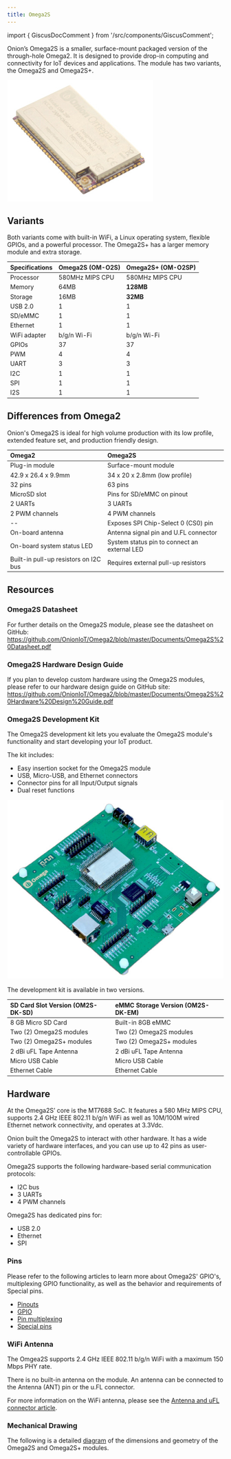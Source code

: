 ```yaml
---
title: Omega2S
---
```


import { GiscusDocComment } from '/src/components/GiscusComment';

Onion’s Omega2S is a smaller, surface-mount packaged version of the through-hole Omega2. It is designed to provide drop-in computing and connectivity for IoT devices and applications. The module has two variants, the Omega2S and Omega2S+.

![omega2s-module](./assets/omega2s-product.jpg)

## Variants

Both variants come with built-in WiFi, a Linux operating system, flexible GPIOs, and a powerful processor. The Omega2S+ has a larger memory module and extra storage.

| Specifications | Omega2S (OM-O2S)  | Omega2S+ (OM-O2SP)       |
| :------------- | :-------------- | :-------------- |
| Processor      | 580MHz MIPS CPU | 580MHz MIPS CPU |
| Memory         | 64MB            | **128MB**       |
| Storage        | 16MB            | **32MB**        |
| USB 2.0        | 1               | 1               |
| SD/eMMC        | 1               | 1               |
| Ethernet       | 1               | 1               |
| WiFi adapter   | b/g/n Wi-Fi     | b/g/n Wi-Fi     |
| GPIOs          | 37              | 37              |
| PWM            | 4               | 4               |
| UART           | 3               | 3               |
| I2C            | 1               | 1               |
| SPI            | 1               | 1               |
| I2S            | 1               | 1               |

## Differences from Omega2

Onion's Omega2S is ideal for high volume production with its low profile, extended feature set, and production friendly design.

| Omega2                                | Omega2S                                      |
| :------------------------------------ | :------------------------------------------- |
| Plug-in module                        | Surface-mount module                         |
| 42.9 x 26.4 x 9.9mm                   | 34 x 20 x 2.8mm (low profile)                |
| 32 pins                               | 63 pins                                      |
| MicroSD slot                          | Pins for SD/eMMC on pinout                   |
| 2 UARTs                               | 3 UARTs                                      |
| 2 PWM channels                        | 4 PWM channels                               |
| --                                    | Exposes SPI Chip-Select 0 (CS0) pin          |
| On-board antenna                      | Antenna signal pin and U.FL connector        |
| On-board system status LED            | System status pin to connect an external LED |
| Built-in pull-up resistors on I2C bus | Requires external pull-up resistors          |

## Resources

### Omega2S Datasheet

For further details on the Omega2S module, please see the datasheet on GitHub: https://github.com/OnionIoT/Omega2/blob/master/Documents/Omega2S%20Datasheet.pdf

### Omega2S Hardware Design Guide

If you plan to develop custom hardware using the Omega2S modules, please refer to our hardware design guide on GitHub site: https://github.com/OnionIoT/Omega2/blob/master/Documents/Omega2S%20Hardware%20Design%20Guide.pdf

### Omega2S Development Kit

The Omega2S development kit lets you evaluate the Omega2S module's functionality and start developing your IoT product.

The kit includes:

- Easy insertion socket for the Omega2S module
- USB, Micro-USB, and Ethernet connectors
- Connector pins for all Input/Output signals
- Dual reset functions

![omega2s-development-kit](./assets/omega2s-dev-kit.jpg)

The development kit is available in two versions.

| SD Card Slot Version (OM2S-DK-SD) | eMMC Storage Version (OM2S-DK-EM) |
| :-------------------------------- | :-------------------------------- |
| 8 GB Micro SD Card                | Built-in 8GB eMMC                 |
| Two (2) Omega2S modules           | Two (2) Omega2S modules           |
| Two (2) Omega2S+ modules          | Two (2) Omega2S+ modules          |
| 2 dBi uFL Tape Antenna            | 2 dBi uFL Tape Antenna            |
| Micro USB Cable                   | Micro USB Cable                   |
| Ethernet Cable                    | Ethernet Cable                    |

## Hardware

At the Omega2S’ core is the MT7688 SoC. It features a 580 MHz MIPS CPU, supports 2.4 GHz IEEE 802.11 b/g/n WiFi as well as 10M/100M wired Ethernet network connectivity, and operates at 3.3Vdc.

Onion built the Omega2S to interact with other hardware. It has a wide variety of hardware interfaces, and you can use up to 42 pins as user-controllable GPIOs.

Omega2S supports the following hardware-based serial communication protocols:

- I2C bus
- 3 UARTs
- 4 PWM channels

Omega2S has dedicated pins for:

- USB 2.0
- Ethernet
- SPI

### Pins

Please refer to the following articles to learn more about Omega2S' GPIO's, multiplexing GPIO functionality, as well as the behavior and requirements of Special pins.

- [Pinouts](/hardware-interfaces/pinouts)
- [GPIO](/hardware-interfaces/gpio)
- [Pin multiplexing](/hardware-interfaces/pin-multiplexing)
- [Special pins](/hardware-interfaces/special-pins)

### WiFi Antenna

The Omgea2S supports 2.4 GHz IEEE 802.11 b/g/n WiFi with a maximum 150 Mbps PHY rate.

There is no built-in antenna on the module. An antenna can be connected to the Antenna (ANT) pin or the u.FL connector.

For more information on the WiFi antenna, please see the [Antenna and uFL connector article](/hardware-interfaces/wifi-antenna).

### Mechanical Drawing

The following is a detailed [diagram](./omega2s-mechanical) of the dimensions and geometry of the Omega2S and Omega2S+ modules.

<GiscusDocComment />
